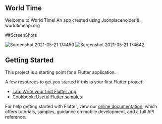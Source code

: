 ## World Time

Welcome to World Time! An app created using Jsonplaceholder & worldtimeapi.org


##ScreenShots

![Screenshot 2021-05-21 174450](https://user-images.githubusercontent.com/42904172/119135664-5756dc80-ba5c-11eb-90e7-03476999f33a.png)  ![Screenshot 2021-05-21 174642](https://user-images.githubusercontent.com/42904172/119135820-8d945c00-ba5c-11eb-98fb-b737c2e40306.png)


## Getting Started

This project is a starting point for a Flutter application.

A few resources to get you started if this is your first Flutter project:

- [Lab: Write your first Flutter app](https://flutter.dev/docs/get-started/codelab)
- [Cookbook: Useful Flutter samples](https://flutter.dev/docs/cookbook)

For help getting started with Flutter, view our
[online documentation](https://flutter.dev/docs), which offers tutorials,
samples, guidance on mobile development, and a full API reference.
